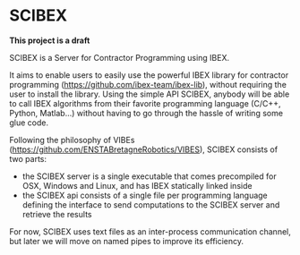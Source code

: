SCIBEX
======
**This project is a draft**

SCIBEX is a Server for Contractor Programming using IBEX.

It aims to enable users to easily use the powerful IBEX library for contractor programming (https://github.com/ibex-team/ibex-lib), without requiring the user to install the library.
Using the simple API SCIBEX, anybody will be able to call IBEX algorithms from their favorite programming language (C/C++, Python, Matlab...) without having to go through the hassle of writing some glue code.

Following the philosophy of VIBEs (https://github.com/ENSTABretagneRobotics/VIBES), SCIBEX consists of two parts:
- the SCIBEX server is a single executable that comes precompiled for OSX, Windows and Linux, and has IBEX statically linked inside
- the SCIBEX api consists of a single file per programming language defining the interface to send computations to the SCIBEX server and retrieve the results

For now, SCIBEX uses text files as an inter-process communication channel, but later we will move on named pipes to improve its efficiency.
